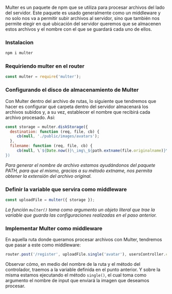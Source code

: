 Multer es un paquete de npm que se utiliza para procesar archivos del lado del servidor. Este paquete es usado generalmente como un middleware y no solo nos va a permitir subir archivos al servidor, sino que también nos permite elegir en qué ubicación del servidor queremos que se almacenen estos archivos y el nombre con el que se guardará cada uno de ellos.

### Instalacion

```bash
npm i multer
```

### Requiriendo multer en el router

```js
const multer = require('multer');
```

### Configurando el disco de almacenamiento de Multer

Con Multer dentro del archivo de rutas, lo siguiente que tendremos que hacer es configurar qué carpeta dentro del servidor almacenará los archivos subidos y, a su vez, establecer el nombre que recibirá cada archivo procesado. Así:

```js
const storage = multer.diskStorage({ 
  destination: function (req, file, cb) { 
     cb(null, './public/images/avatars'); 
  }, 
  filename: function (req, file, cb) { 
     cb(null, \`${Date.now()}\_img\_${path.extname(file.originalname)}\`);  } 
})
```

*Para generar el nombre de archivo estamos ayudándonos del paquete PATH, para que el mismo, gracias a su método extname, nos permita obtener la extensión del archivo original.*

### Definir la variable que servira como middleware

```js
const uploadFile = multer({ storage });
```

*La función ```multer()``` toma como argumento un objeto literal que trae la variable que guarda las configuraciones realizadas en el paso anterior.*

### Implementar Multer como middleware

En aquella ruta donde queramos procesar archivos con Multer, tendremos que pasar a este como middleware:

```js
router.post('/register', uploadFile.single('avatar'), usersController.create);
```

Observar cómo, en medio del nombre de la ruta y el método del controlador, traemos a la variable definida en el punto anterior. Y sobre la misma estamos ejecutando el método ```single()```, el cual toma como argumento el nombre de input que enviará la imagen que deseamos procesar.